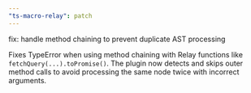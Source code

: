 ```yaml
---
"ts-macro-relay": patch
---
```


fix: handle method chaining to prevent duplicate AST processing

Fixes TypeError when using method chaining with Relay functions like `fetchQuery(...).toPromise()`. The plugin now detects and skips outer method calls to avoid processing the same node twice with incorrect arguments.

